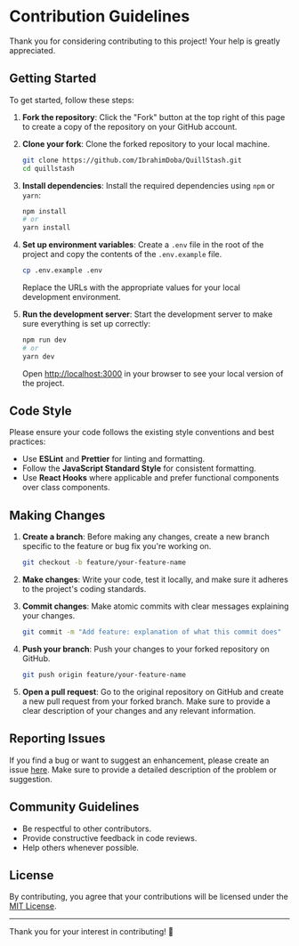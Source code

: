 # Contribution Guidelines

Thank you for considering contributing to this project! Your help is greatly appreciated.

## Getting Started

To get started, follow these steps:

1. **Fork the repository**: Click the "Fork" button at the top right of this page to create a copy of the repository on your GitHub account.
2. **Clone your fork**: Clone the forked repository to your local machine.

    ```bash
    git clone https://github.com/IbrahimDoba/QuillStash.git
    cd quillstash
    ```

3. **Install dependencies**: Install the required dependencies using `npm` or `yarn`:

    ```bash
    npm install
    # or
    yarn install
    ```

4. **Set up environment variables**: Create a `.env` file in the root of the project and copy the contents of the `.env.example` file.

    ```bash
    cp .env.example .env
    ```

    Replace the URLs with the appropriate values for your local development environment.

5. **Run the development server**: Start the development server to make sure everything is set up correctly:

    ```bash
    npm run dev
    # or
    yarn dev
    ```

   Open [http://localhost:3000](http://localhost:3000) in your browser to see your local version of the project.

## Code Style

Please ensure your code follows the existing style conventions and best practices:

- Use **ESLint** and **Prettier** for linting and formatting.
- Follow the **JavaScript Standard Style** for consistent formatting.
- Use **React Hooks** where applicable and prefer functional components over class components.

## Making Changes

1. **Create a branch**: Before making any changes, create a new branch specific to the feature or bug fix you're working on.

    ```bash
    git checkout -b feature/your-feature-name
    ```

2. **Make changes**: Write your code, test it locally, and make sure it adheres to the project's coding standards.

3. **Commit changes**: Make atomic commits with clear messages explaining your changes.

    ```bash
    git commit -m "Add feature: explanation of what this commit does"
    ```

4. **Push your branch**: Push your changes to your forked repository on GitHub.

    ```bash
    git push origin feature/your-feature-name
    ```

5. **Open a pull request**: Go to the original repository on GitHub and create a new pull request from your forked branch. Make sure to provide a clear description of your changes and any relevant information.

## Reporting Issues

If you find a bug or want to suggest an enhancement, please create an issue [here](https://github.com/ibrahimdoba/quillstash/issues). Make sure to provide a detailed description of the problem or suggestion.

## Community Guidelines

- Be respectful to other contributors.
- Provide constructive feedback in code reviews.
- Help others whenever possible.

## License

By contributing, you agree that your contributions will be licensed under the [MIT License](LICENSE.md).

---

Thank you for your interest in contributing! 🚀
